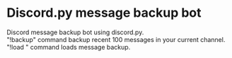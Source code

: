 # Discord.py message backup bot
Discord message backup bot using discord.py.<br />
"!backup" command backup recent 100 messages in your current channel.<br />
"!load <loadkey>" command loads message backup.

